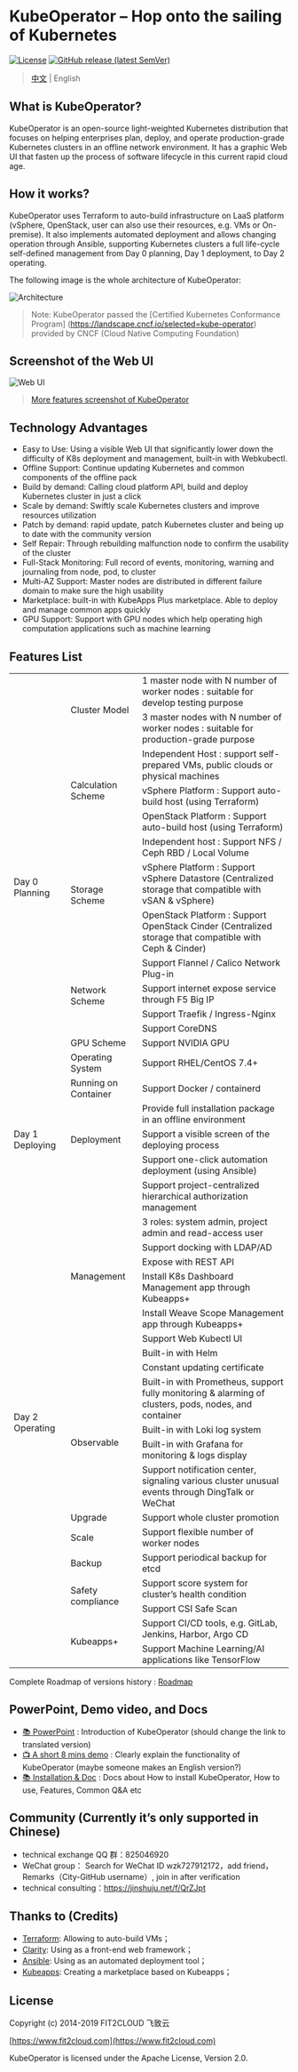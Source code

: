 # KubeOperator – Hop onto the sailing of Kubernetes

[![License](http://img.shields.io/badge/license-apache%20v2-blue.svg)](https://github.com/kubeoperator/kubeoperator/blob/master/LICENSE)
[![GitHub release (latest SemVer)](https://img.shields.io/github/v/release/kubeoperator/kubeoperator)](https://github.com/kubeoperator/kubeoperator/releases/latest)

> [中文](README.md) | English

## What is KubeOperator?

KubeOperator is an open-source light-weighted Kubernetes distribution that focuses on helping enterprises plan, deploy, and operate production-grade Kubernetes clusters in an offline network environment. It has a graphic Web UI that fasten up the process of software lifecycle in this current rapid cloud age.

## How it works?

KubeOperator uses Terraform to auto-build infrastructure on LaaS platform (vSphere, OpenStack, user can also use their resources, e.g. VMs or On-premise). It also implements automated deployment and allows changing operation through Ansible, supporting Kubernetes clusters a full life-cycle self-defined management from Day 0 planning, Day 1 deployment, to Day 2 operating. 

The following image is the whole architecture of KubeOperator:

![Architecture](https://kubeoperator.io/images/screenshot/ko-framework.svg) 

> Note: KubeOperator passed the [Certified Kubernetes Conformance Program] (https://landscape.cncf.io/selected=kube-operator) provided by CNCF (Cloud Native Computing Foundation)

## Screenshot of the Web UI

![Web UI](https://kubeoperator.io/images/screenshot/6.png)

> [More features screenshot of KubeOperator](https://kubeoperator.io/features.html)

## Technology Advantages

- Easy to Use: Using a visible Web UI that significantly lower down the difficulty of K8s deployment and management, built-in with Webkubectl.
- Offline Support: Continue updating Kubernetes and common components of the offline pack
- Build by demand: Calling cloud platform API, build and deploy Kubernetes cluster in just a click
- Scale by demand: Swiftly scale Kubernetes clusters and improve resources utilization
- Patch by demand: rapid update, patch Kubernetes cluster and being up to date with the community version
- Self Repair: Through rebuilding malfunction node to confirm the usability of the cluster
- Full-Stack Monitoring: Full record of events, monitoring, warning and journaling from node, pod, to cluster
- Multi-AZ Support: Master nodes are distributed in different failure domain to make sure the high usability
- Marketplace: built-in with KubeApps Plus marketplace. Able to deploy and manage common apps quickly
- GPU Support: Support with GPU nodes which help operating high computation applications such as machine learning

## Features List

<table class="subscription-level-table">
    <tr class="subscription-level-tr-border">
        <td class="features-first-td-background-style" rowspan="15">Day 0 Planning
        </td>
        <td class="features-third-td-background-style" rowspan="2">Cluster Model
        </td>
        <td class="features-third-td-background-style">1 master node with N number of worker nodes : suitable for develop testing purpose
        </td>       
    </tr>
    <tr class="subscription-level-tr-border">
        <td class="features-third-td-background-style">3 master nodes with N number of worker nodes : suitable for production-grade purpose
        </td>
    </tr>    
    <tr class="subscription-level-tr-border">
        <td class="features-third-td-background-style" rowspan="3">Calculation Scheme
        </td>
        <td class="features-third-td-background-style">Independent Host : support self-prepared VMs, public clouds or physical machines
        </td>  
    </tr>    
    <tr class="subscription-level-tr-border">
        <td class="features-third-td-background-style">vSphere Platform : Support auto-build host (using Terraform)
        </td>
    </tr>
    <tr class="subscription-level-tr-border">
        <td class="features-third-td-background-style">OpenStack Platform : Support auto-build host (using Terraform)
        </td>
    </tr>
    <tr class="subscription-level-tr-border">
        <td class="features-third-td-background-style" rowspan="3">Storage Scheme
        </td>
        <td class="features-third-td-background-style">Independent host : Support NFS / Ceph RBD / Local Volume
        </td>
    </tr>
    <tr class="subscription-level-tr-border">
        <td class="features-third-td-background-style">vSphere Platform : Support vSphere Datastore (Centralized storage that compatible with vSAN & vSphere)
        </td>
    </tr> 
     <tr class="subscription-level-tr-border">
        <td class="features-third-td-background-style">OpenStack Platform : Support OpenStack Cinder (Centralized storage that compatible with Ceph & Cinder)
        </td>
    </tr>
    <tr class="subscription-level-tr-border">
        <td class="features-third-td-background-style" rowspan="4">Network Scheme
        </td>
        <td class="features-third-td-background-style">Support Flannel / Calico Network Plug-in
        </td>
    </tr>
    <tr class="subscription-level-tr-border">
        <td class="features-third-td-background-style">Support internet expose service through F5 Big IP
        </td>
    </tr> 
    <tr class="subscription-level-tr-border">
        <td class="features-third-td-background-style">Support Traefik / Ingress-Nginx
        </td>
    </tr>    
    <tr class="subscription-level-tr-border">
        <td class="features-third-td-background-style">Support CoreDNS
        </td>
    </tr>
    <tr class="subscription-level-tr-border">
        <td class="features-third-td-background-style">GPU Scheme
        </td>
        <td class="features-third-td-background-style">Support NVIDIA GPU
        </td>
    </tr> 
    <tr class="subscription-level-tr-border">
        <td class="features-third-td-background-style">Operating System
        </td>
        <td class="features-third-td-background-style">Support RHEL/CentOS 7.4+
        </td>
    </tr>  
    <tr class="subscription-level-tr-border">
        <td class="features-third-td-background-style">Running on Container
        </td>
        <td class="features-third-td-background-style">Support Docker / containerd
        </td>
    </tr>     
    <tr class="subscription-level-tr-border">
        <td class="features-first-td-background-style" rowspan="3">Day 1 Deploying
        </td>
        <td class="features-third-td-background-style" rowspan="3">Deployment
        </td>  
        <td class="features-third-td-background-style">Provide full installation package in an offline environment
        </td>         
    </tr>
     <tr class="subscription-level-tr-border">
        <td class="features-third-td-background-style">Support a visible screen of the deploying process
        </td>
    </tr>
     <tr class="subscription-level-tr-border">
        <td class="features-third-td-background-style">Support one-click automation deployment (using Ansible)
        </td>
    </tr>
    <tr class="subscription-level-tr-border">
        <td class="features-first-td-background-style" rowspan="21">Day 2 Operating
        </td>
        <td class="features-third-td-background-style" rowspan="9">Management
        </td>  
        <td class="features-third-td-background-style"> Support project-centralized hierarchical authorization management
        </td>         
    </tr>
    <tr class="subscription-level-tr-border">
         <td class="features-third-td-background-style">3 roles: system admin, project admin and read-access user
        </td>
    </tr> 
    <tr class="subscription-level-tr-border">
         <td class="features-third-td-background-style">Support docking with LDAP/AD
        </td>
    </tr>    
    <tr class="subscription-level-tr-border">
         <td class="features-third-td-background-style">Expose with REST API
        </td>
    </tr>    
    <tr class="subscription-level-tr-border">
         <td class="features-third-td-background-style"> Install K8s Dashboard Management app through Kubeapps+
        </td>
    </tr>     
     <tr class="subscription-level-tr-border">
         <td class="features-third-td-background-style"> Install Weave Scope Management app through Kubeapps+
        </td>
    </tr>  
    <tr class="subscription-level-tr-border">
         <td class="features-third-td-background-style">Support Web Kubectl UI
        </td>
    </tr> 
    <tr class="subscription-level-tr-border">
         <td class="features-third-td-background-style">Built-in with Helm 
        </td>
    </tr>   
    <tr class="subscription-level-tr-border">
         <td class="features-third-td-background-style">Constant updating certificate
        </td>
    </tr>
    <tr class="subscription-level-tr-border">
        <td class="features-third-td-background-style" rowspan="4">Observable
        </td>
         <td class="features-third-td-background-style">Built-in with Prometheus, support fully monitoring & alarming of clusters, pods, nodes, and container
        </td>
    </tr>
     <tr class="subscription-level-tr-border">
        <td class="features-third-td-background-style">Built-in with Loki log system
        </td>
    </tr> 
    <tr class="subscription-level-tr-border">
        <td class="features-third-td-background-style">Built-in with Grafana for monitoring & logs display
        </td>
    </tr> 
    <tr class="subscription-level-tr-border">
        <td class="features-third-td-background-style"> Support notification center, signaling various cluster unusual events through DingTalk or WeChat
        </td>
    </tr>      
    <tr class="subscription-level-tr-border">
        <td class="features-third-td-background-style">Upgrade
        </td>
         <td class="features-third-td-background-style">Support whole cluster promotion
        </td>
    </tr> 
    <tr class="subscription-level-tr-border">
        <td class="features-third-td-background-style">Scale
        </td>
         <td class="features-third-td-background-style">Support flexible number of worker nodes
        </td>
    </tr>
    <tr class="subscription-level-tr-border">
        <td class="features-third-td-background-style">Backup
        </td>
         <td class="features-third-td-background-style">Support periodical backup for etcd
        </td>
    </tr>  
    <tr class="subscription-level-tr-border">
        <td class="features-third-td-background-style"  rowspan="2">Safety compliance
        </td>
         <td class="features-third-td-background-style">Support score system for cluster’s health condition
        </td>
    </tr>   
    <tr class="subscription-level-tr-border">
        <td class="features-third-td-background-style">Support CSI Safe Scan
        </td>
    </tr>    
     <tr class="subscription-level-tr-border">
        <td class="features-third-td-background-style" rowspan="2">Kubeapps+
        </td>
         <td class="features-third-td-background-style">Support CI/CD tools, e.g. GitLab, Jenkins, Harbor, Argo CD 
        </td>
    </tr> 
     <tr class="subscription-level-tr-border">
        <td class="features-third-td-background-style">Support Machine Learning/AI applications like TensorFlow
        </td>
    </tr>    
 </table>

Complete Roadmap of versions history : [Roadmap](https://github.com/KubeOperator/KubeOperator/blob/master/ROADMAP.md)

## PowerPoint, Demo video, and Docs

-  [:books: PowerPoint]( ./KubeOperator_Intro.pdf) : Introduction of KubeOperator (should change the link to translated version)
-  [:tv: A short 8 mins demo]( https://kubeoperator-1256577600.file.myqcloud.com/video/KubeOperator2.1.mp4)
: Clearly explain the functionality of KubeOperator (maybe someone makes an English version?)
-  [:books: Installation & Doc](https://docs.kubeoperator.io/) : Docs about How to install KubeOperator, How to use, Features, Common Q&A etc

## Community (Currently it’s only supported in Chinese)

- technical exchange QQ 群：825046920
- WeChat group： Search for WeChat ID wzk727912172，add friend，Remarks（City-GitHub username）, join in after verification
- technical consulting：https://jinshuju.net/f/QrZJpt

## Thanks to (Credits)

- [Terraform](https://github.com/hashicorp/terraform): Allowing to auto-build VMs；
- [Clarity](https://github.com/vmware/clarity/): Using as a front-end web framework；
- [Ansible](https://github.com/ansible/ansible): Using as an automated deployment tool；
- [Kubeapps](https://github.com/kubeapps/kubeapps): Creating a marketplace based on Kubeapps；

## License

Copyright (c) 2014-2019 FIT2CLOUD 飞致云

[https://www.fit2cloud.com](https://www.fit2cloud.com)<br>

KubeOperator is licensed under the Apache License, Version 2.0.
